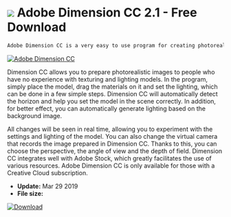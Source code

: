 # ![](https://cdn.softexe.net/static/icon/c/adobe-dimension-cc-8754.png) Adobe Dimension CC 2.1 - Free Download

```sh
Adobe Dimension CC is a very easy to use program for creating photorealistic graphics based on models. Felix allows you to easily combine 2D and 3D images, lights and materials, thanks to which you can quickly prepare impressive visualizations of products or photomontages. The program was created for designers, not for specialists in 3D graphics and rendering. There are also no modeling tools.
```
[![Adobe Dimension CC](https://gallery.dpcdn.pl/imgc/Tools/72881/g_-_420x350_1.5_-_x20171019154700_0.png)](https://softexe.net/win/multimedia/graphics-design/adobe-dimension-cc:hged.html)

Dimension CC allows you to prepare photorealistic images to people who have no experience with texturing and lighting models. In the program, simply place the model, drag the materials on it and set the lighting, which can be done in a few simple steps. Dimension CC will automatically detect the horizon and help you set the model in the scene correctly. In addition, for better effect, you can automatically generate lighting based on the background image.
 
 All changes will be seen in real time, allowing you to experiment with the settings and lighting of the model. You can also change the virtual camera that records the image prepared in Dimension CC. Thanks to this, you can choose the perspective, the angle of view and the depth of field. Dimension CC integrates well with Adobe Stock, which greatly facilitates the use of various resources.
 Adobe Dimension CC is only available for those with a Creative Cloud subscription.


- **Update:** Mar 29 2019
- **File size:** 

[![Download](https://cdn.softexe.net/static/img/download.png)](https://softexe.net/win/multimedia/graphics-design/adobe-dimension-cc:hged.html)

